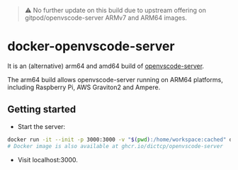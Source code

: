 > ⚠️ No further update on this build due to upstream offering on gitpod/openvscode-server ARMv7 and ARM64 images.

# docker-openvscode-server

It is an (alternative) arm64 and amd64 build of [openvscode-server](https://github.com/gitpod-io/openvscode-server).

The arm64 build allows openvscode-server running on ARM64 platforms, including Raspberry Pi, AWS Graviton2 and Ampere.


## Getting started

- Start the server:
```bash
docker run -it --init -p 3000:3000 -v "$(pwd):/home/workspace:cached" dictcp/openvscode-server
# Docker image is also available at ghcr.io/dictcp/openvscode-server
```
- Visit localhost:3000.

